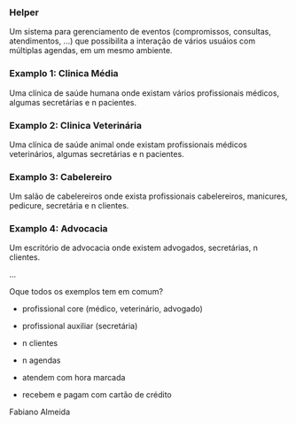 ### Helper

Um sistema para gerenciamento de eventos (compromissos, consultas, atendimentos, ...) 
que possibilita a interação de vários usuáios com múltiplas agendas, em um mesmo  ambiente.

### Examplo 1: Clinica Média 

Uma clínica de saúde humana onde existam vários profissionais médicos, algumas secretárias
e n pacientes.

### Examplo 2: Clinica Veterinária

Uma clínica de saúde animal onde existam profissionais médicos veterinários, algumas secretárias
e n pacientes.

### Examplo 3: Cabelereiro

Um salão de cabelereiros onde exista profissionais cabelereiros, manicures, pedicure, secretária e n clientes.

### Examplo 4: Advocacia

Um escritório de advocacia onde existem advogados, secretárias, n clientes.

...

Oque todos os exemplos tem em comum?

- profissional core (médico, veterinário, advogado)

- profissional auxiliar (secretária)

- n clientes

- n agendas

- atendem com hora marcada

- recebem e  pagam com cartão de crédito

Fabiano Almeida

